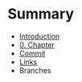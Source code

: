 # Summary

* [Introduction](README.md)
* [0. Chapter](0-chapter.md)
* [Commit](commit.md)
* [Links](links.md)
* Branches

